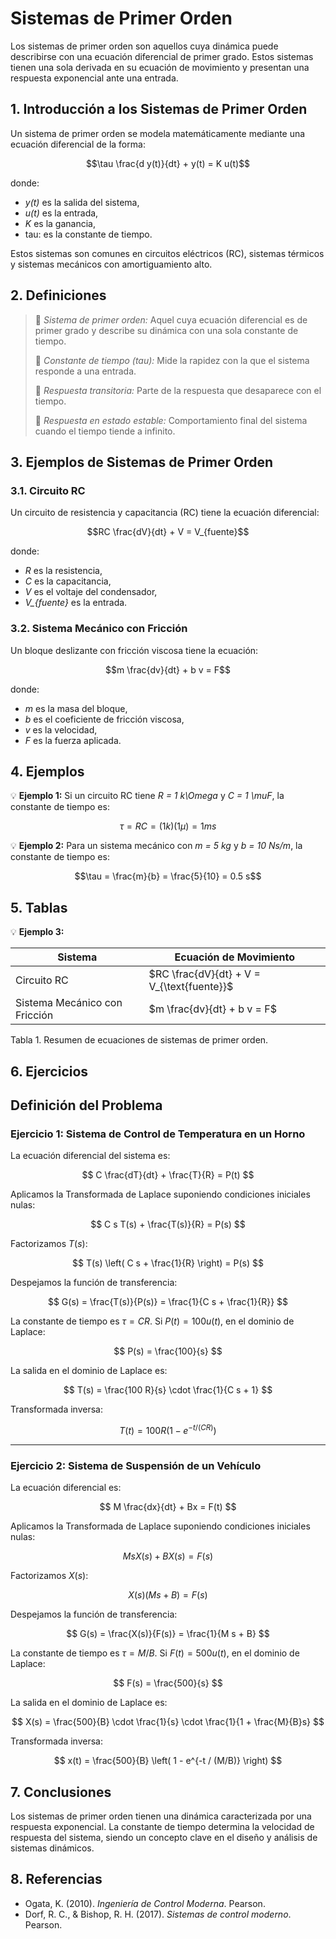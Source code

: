 # Sistemas de Primer Orden
Los sistemas de primer orden son aquellos cuya dinámica puede describirse con una ecuación diferencial de primer grado. Estos sistemas tienen una sola derivada en su ecuación de movimiento y presentan una respuesta exponencial ante una entrada.

## 1. Introducción a los Sistemas de Primer Orden
Un sistema de primer orden se modela matemáticamente mediante una ecuación diferencial de la forma:
```math
\tau \frac{d y(t)}{dt} + y(t) = K u(t)
```
donde:
- *y(t)* es la salida del sistema,
- *u(t)* es la entrada,
- *K* es la ganancia,
- tau: es la constante de tiempo.


Estos sistemas son comunes en circuitos eléctricos (RC), sistemas térmicos y sistemas mecánicos con amortiguamiento alto.

## 2. Definiciones
> 🔑 *Sistema de primer orden:* Aquel cuya ecuación diferencial es de primer grado y describe su dinámica con una sola constante de tiempo.
> 
> 🔑 *Constante de tiempo (tau):* Mide la rapidez con la que el sistema responde a una entrada.
> 
> 🔑 *Respuesta transitoria:* Parte de la respuesta que desaparece con el tiempo.
> 
> 🔑 *Respuesta en estado estable:* Comportamiento final del sistema cuando el tiempo tiende a infinito.

## 3. Ejemplos de Sistemas de Primer Orden

### 3.1. Circuito RC
Un circuito de resistencia y capacitancia (RC) tiene la ecuación diferencial:
```math
RC \frac{dV}{dt} + V = V_{fuente}
```
donde:
- *R* es la resistencia,
- *C* es la capacitancia,
- *V* es el voltaje del condensador,
- *V_{fuente}* es la entrada.

### 3.2. Sistema Mecánico con Fricción
Un bloque deslizante con fricción viscosa tiene la ecuación:
```math
m \frac{dv}{dt} + b v = F
```
donde:
- *m* es la masa del bloque,
- *b* es el coeficiente de fricción viscosa,
- *v* es la velocidad,
- *F* es la fuerza aplicada.

## 4. Ejemplos
💡 **Ejemplo 1:**
Si un circuito RC tiene *R = 1 k\Omega* y *C = 1 \muF*, la constante de tiempo es:
```math
\tau = RC = (1k)(1\mu) = 1 ms
```

💡 **Ejemplo 2:**
Para un sistema mecánico con *m = 5 kg* y *b = 10 Ns/m*, la constante de tiempo es:
```math
\tau = \frac{m}{b} = \frac{5}{10} = 0.5 s
```

## 5. Tablas

💡 **Ejemplo 3:**

| Sistema | Ecuación de Movimiento |
|---------|----------------------|
| Circuito RC | $RC \frac{dV}{dt} + V = V_{\text{fuente}}$ |
| Sistema Mecánico con Fricción | $m \frac{dv}{dt} + b v = F$ |

Tabla 1. Resumen de ecuaciones de sistemas de primer orden.

## 6. Ejercicios

## Definición del Problema

### **Ejercicio 1: Sistema de Control de Temperatura en un Horno**  

La ecuación diferencial del sistema es:

$$
C \frac{dT}{dt} + \frac{T}{R} = P(t)
$$

Aplicamos la Transformada de Laplace suponiendo condiciones iniciales nulas:

$$
C s T(s) + \frac{T(s)}{R} = P(s)
$$

Factorizamos $T(s)$:

$$
T(s) \left( C s + \frac{1}{R} \right) = P(s)
$$

Despejamos la función de transferencia:

$$
G(s) = \frac{T(s)}{P(s)} = \frac{1}{C s + \frac{1}{R}}
$$

La constante de tiempo es $\tau = C R$. Si $P(t) = 100 u(t)$, en el dominio de Laplace:

$$
P(s) = \frac{100}{s}
$$

La salida en el dominio de Laplace es:

$$
T(s) = \frac{100 R}{s} \cdot \frac{1}{C s + 1}
$$

Transformada inversa:

$$
T(t) = 100 R \left( 1 - e^{-t / (C R)} \right)
$$

---

### **Ejercicio 2: Sistema de Suspensión de un Vehículo**  

La ecuación diferencial es:

$$
M \frac{dx}{dt} + Bx = F(t)
$$

Aplicamos la Transformada de Laplace suponiendo condiciones iniciales nulas:

$$
M s X(s) + B X(s) = F(s)
$$

Factorizamos $X(s)$:

$$
X(s) \left( M s + B \right) = F(s)
$$

Despejamos la función de transferencia:

$$
G(s) = \frac{X(s)}{F(s)} = \frac{1}{M s + B}
$$

La constante de tiempo es $\tau = M / B$. Si $F(t) = 500 u(t)$, en el dominio de Laplace:

$$
F(s) = \frac{500}{s}
$$

La salida en el dominio de Laplace es:

$$
X(s) = \frac{500}{B} \cdot \frac{1}{s} \cdot \frac{1}{1 + \frac{M}{B}s}
$$

Transformada inversa:

$$
x(t) = \frac{500}{B} \left( 1 - e^{-t / (M/B)} \right)
$$


## 7. Conclusiones
Los sistemas de primer orden tienen una dinámica caracterizada por una respuesta exponencial. La constante de tiempo determina la velocidad de respuesta del sistema, siendo un concepto clave en el diseño y análisis de sistemas dinámicos.

## 8. Referencias
- Ogata, K. (2010). *Ingeniería de Control Moderna*. Pearson.
- Dorf, R. C., & Bishop, R. H. (2017). *Sistemas de control moderno*. Pearson.

